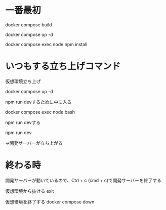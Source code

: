 # 一番最初

docker compose build

docker compose up -d

docker compose exec node npm install

# いつもする立ち上げコマンド

仮想環境立ち上げ

docker compose up -d

npm run devするために中に入る

docker compose exec node bash

npm run devする

npm run dev

→開発サーバーが立ち上がる

# 終わる時

開発サーバーが動いているので、Ctrl + c (cmd + c)で開発サーバーを終了する

仮想環境から抜ける
exit

仮想環境を終了する
docker compose down
